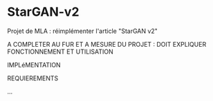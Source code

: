 # StarGAN-v2
Projet de MLA : réimplémenter l'article "StarGAN v2"


A COMPLETER AU FUR ET A MESURE DU PROJET :
  DOIT EXPLIQUER FONCTIONNEMENT ET UTILISATION
  
  IMPLéMENTATION
  
  REQUIEREMENTS
  
  ...
